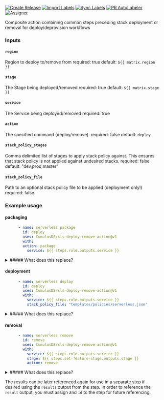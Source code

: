 [![Create Release][release-badge]][release-url]
[![Import Labels][import-labels-badge]][import-labels-url]
[![Sync Labels][sync-labels-badge]][sync-labels-url]
[![PR AutoLabeler][autolabeler-badge]][autolabeler-url]
[![Assigner][assigner-badge]][assigner-url]

Composite action combining common steps preceding stack deployment or removal for deploy/deprovision workflows

### Inputs

#### `region`

Region to deploy to/remove from
required: true
default: `${{ matrix.region }}`

#### `stage`

The Stage being deployed/removed
required: true
default: `${{ matrix.stage }}`

#### `service`

The Service being deployed/removed
required: true

#### `action`

The specified command (deploy/remove).
required: false
default: `deploy`

#### `stack_policy_stages`

Comma delimited list of stages to apply stack policy against.  This ensures that stack policy is not
applied against undesired stacks.
required: false
default: "dev,prod,master"

#### `stack_policy_file`

Path to an optional stack policy file to be applied (deployment only!)
required: false

### Example usage

#### packaging

```yaml
      - name: serverless package
        id: deploy
        uses: CumulusDS/sls-deploy-remove-action@v1
        with:
        action: package
          service: ${{ steps.role.outputs.service }}
```

<details><summary>##### What does this replace?</summary>

```yaml
      - name: set git user
        run: git config --local user.name "${GITHUB_ACTOR}"
      - name: Package
        run: yarn sls deploy --region=${{ matrix.region }} --stage=${{ matrix.stage }}
```

</details>

#### deployment

```yaml
      - name: serverless deploy
        id: deploy
        uses: CumulusDS/sls-deploy-remove-action@v1
        with:
          service: ${{ steps.role.outputs.service }}
          stack_policy_file: "templates/policies/serverless.json"
```

<details><summary>##### What does this replace?</summary>

```yaml
      - name: set git user
        run: git config --local user.name "${GITHUB_ACTOR}"
      - name: Wait
        run: yarn aws-cloudformation-wait-ready --region=${{ matrix.region }} --stack-name=${{ steps.serverless.outputs.service }}-${{ matrix.stage }}
      - name: Deploy
        run: yarn sls deploy --region=${{ matrix.region }} --stage=${{ matrix.stage }}
      - name: Apply stack policy
        if: matrix.stage == 'master' || matrix.stage == 'dev' || matrix.stage == 'prod'
        run: aws cloudformation set-stack-policy --stack-name ${{ steps.serverless.outputs.service }}-${{ matrix.stage }} --stack-policy-body file://templates/policies/serverless.json
```

</details>

#### removal

```yaml
      - name: serverless remove
        id: remove
        uses: CumulusDS/sls-deploy-remove-action@v1
        with:
          service: ${{ steps.role.outputs.service }}
          stage: ${{ steps.set-feature-stage.outputs.stage }}
          action: remove
```

<details><summary>##### What does this replace?</summary>

```yaml
      - name: set git user
        run: git config --local user.name ${GITHUB_ACTOR}
      - name: Wait
        run: yarn aws-cloudformation-wait-ready --region=${{ matrix.region }} --stack-name=${{ steps.serverless.outputs.service }}-${{ env.FEATURE_STAGE }}
      - name: Serverless Remove
        run: yarn sls remove --region=${{ matrix.region }} --stage=${{ env.FEATURE_STAGE }}
```

</details>

The results can be later referenced again for use in a separate step if desired using the `results` output from the step.
In order to reference the `result` output, you must assign and `id` to the step for future referencing.

[release-badge]: https://github.com/CumulusDS/sls-deploy-remove-action/actions/workflows/release.yml/badge.svg
[release-url]: https://github.com/CumulusDS/sls-deploy-remove-action/actions/workflows/release.yml
[import-labels-badge]: https://github.com/CumulusDS/sls-deploy-remove-action/actions/workflows/labels_import.yml/badge.svg
[import-labels-url]: https://github.com/CumulusDS/sls-deploy-remove-action/actions/workflows/labels_import.yml
[sync-labels-badge]: https://github.com/CumulusDS/sls-deploy-remove-action/actions/workflows/labels_sync.yml/badge.svg
[sync-labels-url]: https://github.com/CumulusDS/sls-deploy-remove-action/actions/workflows/labels_sync.yml
[autolabeler-badge]: https://github.com/CumulusDS/sls-deploy-remove-action/actions/workflows/autolabeler.yml/badge.svg
[autolabeler-url]: https://github.com/CumulusDS/sls-deploy-remove-action/actions/workflows/autolabeler.yml
[assigner-badge]: https://github.com/CumulusDS/sls-deploy-remove-action/actions/workflows/assign.yml/badge.svg
[assigner-url]: https://github.com/CumulusDS/sls-deploy-remove-action/actions/workflows/assign.yml
